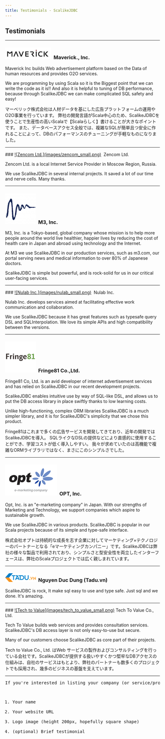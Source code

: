 ```yaml
---
title: Testimonials - ScalikeJDBC
---
```


## Testimonials
<hr/>

### <a href="http://www.mvrck.co.jp/" target="_blank">![Maverick., Inc.](images/maverick_small.jpg)</a>&nbsp;&nbsp;Maverick., Inc.

Maverick Inc builds Web advertisement platform based on the Data of human resources and provides O2O services.

We are programming by using Scala so it is the Biggest point that we can write the code as it is!!
And also it is helpful to tuning of DB performance, because through ScalikeJDBC we can make complicated SQL safety and easy!

<p class="small text-muted jp-content">
マーベリック株式会社は人材データを基にした広告プラットフォームの運用やO2O事業を行っています。
弊社の開発言語がScala中心のため、ScalikeJDBCを使うことで生産性の高いScalaで【Scalaらしく】書けることが大きなポイントです。
また、データベースアクセス全般では、複雑なSQLが簡単且つ安全に作れることによって、DBのパフォーマンスのチューニングが手軽なものになりました。
</p>

<hr/>
### <a href="http://zencom.ru/" target="_blank">![Zencom Ltd.](images/zencom_small.png)</a>&nbsp;&nbsp;Zencom Ltd.

Zencom Ltd. is a local Internet Service Provider in Moscow Region, Russia.

We use ScalikeJDBC in several internal projects. It saved a lot of our time and nerve cells. Many thanks.

<hr/>

### <a href="http://corporate.m3.com/en/" target="_blank">![M3, Inc.](images/m3_small.png)</a>&nbsp;&nbsp;M3, Inc.

M3, Inc. is a Tokyo-based, global company whose mission is to help more people around the world live healthier, happier lives by reducing the cost of health care in Japan and abroad using technology and the Internet.

At M3 we use ScalikeJDBC in our production services, such as m3.com, our portal serving news and medical information to over 80% of Japanese doctors.

ScalikeJDBC is simple but powerful, and is rock-solid for us in our critical user-facing services.

<hr/>
### <a href="https://nulab-inc.com/" target="_blank">![Nulab Inc.](images/nulab_small.png)</a>&nbsp;&nbsp;Nulab Inc.

Nulab Inc. develops services aimed at facilitating effective work communication and collaboration.

We use ScalikeJDBC because it has great features such as typesafe query DSL and SQLInterpolation. We love its simple APIs and high compatibility between the versions.

<hr/>

### <a href="http://www.fringe81.com/" target="_blank">![Fringe81 Co.,Ltd.,](images/fringe81_small.png)</a>&nbsp;&nbsp;Fringe81 Co.,Ltd.

Fringe81 Co, Ltd. is an avid developer of internet advertisement services and has relied on ScalikeJDBC in our recent development projects.

ScalikeJDBC enables intuitive use by way of SQL-like DSL, and allows us to put the DB access library in place swiftly thanks to low learning costs.

Unlike high-functioning, complex ORM libraries ScalikeJDBC is a much simpler library, and it is for ScalikeJDBC's simplicity that we chose this product.

<p class="small text-muted jp-content">
Fringe81はこれまで多くの広告サービスを開発してきており、近年の開発ではScalikeJDBCを導入。
SQLライクなDSLの提供などにより直感的に使用することができ、学習コストが低く導入しやすい。
我々が求めていたのは高機能で複雑なORMライブラリではなく、まさにこのシンプルさでした。
</p>

<hr/>

### <a href="http://www.opt.ne.jp/en/" target="_blank">![OPT, Inc.](images/opt_small.gif)</a>&nbsp;&nbsp;OPT, Inc.

Opt, Inc. is an "e-marketing company" in Japan. With our strengths of Marketing and Technology, we support companies which aspire to sustainable growth.

We use ScalikeJDBC in various products. ScalikeJDBC is popular in our Scala projects because of its simple and type-safe interface.

<p class="small text-muted jp-content">
株式会社オプトは持続的な成長を志す企業に対してマーケティング×テクノロジーのパートナーとなる「eマーケティングカンパニー」です。ScalikeJDBCは弊社の様々な製品で利用されており、シンプルさと型安全性を両立したインターフェースは、弊社のScalaプロジェクトでは広く親しまれています。
</p>

<hr/>

### <a href="https://tadu.vn/" target="_blank">![Tadu.vn](images/tadu.vn_small.png)</a>&nbsp;&nbsp;Nguyen Duc Dung (Tadu.vn)

ScalikeJDBC is rock, It make sql easy to use and type safe. Just sql and we done. It's amazing.

<hr/>
### <a href="http://www.t2v.jp/" target="_blank">![Tech to Value](images/tech_to_value_small.png)</a> Tech To Value Co., Ltd.

Tech To Value builds web services and provides consultation services. ScalikeJDBC's DB access layer is not only easy-to-use but secure.

Many of our customers choose ScalikeJDBC as core part of their projects.

<p class="small text-muted jp-content">
Tech to Value Co., Ltd. はWeb サービスの製作およびコンサルティングを行っている会社です。ScalikeJDBCが提供する扱いやすくかつ堅牢なDBアクセスの仕組みは、自社のサービスはもとより、弊社のパートナーも数多くのプロジェクトでも採用され、幾多のビジネスの基盤を支えています。
</p>

<hr/>
<pre>
If you're interested in listing your company (or service/product) here, please send seratch_at_gmail.com (or @scalikejdbc on twitter) the following information:

  1. Your name
  2. Your website URL
  3. Logo image (height 200px, hopefully square shape)
  4. (optional) Brief testimonial
</pre>

<script>
(function() {
  var isChrome = window.navigator.userAgent.toLowerCase().indexOf('chrome') != -1;
  if (isChrome) { userLanguage = (navigator.languages[0] || navigator.language); } else { userLanguage = (navigator.browserLanguage || navigator.language || navigator.userLanguage); }
  var lang = userLanguage.substr(0,2).toLowerCase();
  if (lang !== 'ja') { $('.jp-content').hide(); }
})();
</script>
